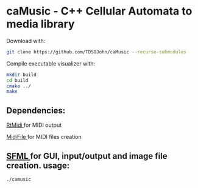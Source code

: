 caMusic - C++ Cellular Automata to media library
================================================

Download with:
```bash
git clone https://github.com/TDSOJohn/caMusic --recurse-submodules
```

Compile executable visualizer with:
```bash
mkdir build
cd build
cmake ../
make
```


Dependencies:
-------------

<a href="https://github.com/thestk/rtmidi"> RtMidi </a> for MIDI output

<a href="https://github.com/craigsapp/midifile"> MidiFile </a> for MIDI files creation

<a href="https://github.com/SFML/SFML"> SFML </a> for GUI, input/output and image file creation.
usage:
------
```bash
./camusic
```
